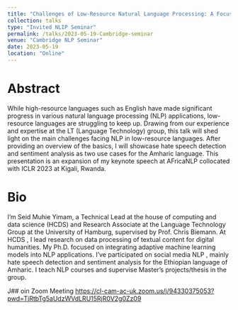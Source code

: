 ```yaml
---
title: "Challenges of Low-Resource Natural Language Processing: A Focus on Sentiment Analysis and Hate Speech Detection in Amharic"
collection: talks
type: "Invited NLIP Seminar"
permalink: /talks/2023-05-19-Cambridge-seminar
venue: "Cambridge NLP Seminar"
date: 2023-05-19
location: "Online"
---
```



# Abstract
While high-resource languages such as English have made significant progress in various natural language processing (NLP) applications, low-resource languages are struggling to keep up. Drawing from our experience and expertise at the LT (Language Technology) group, this talk will shed light on the main challenges facing NLP in low-resource languages. After providing an overview of the basics, I will showcase hate speech detection and sentiment analysis as two use cases for the Amharic language. This presentation is an expansion of my keynote speech at AFricaNLP collocated with ICLR 2023 at Kigali, Rwanda.

# Bio

I’m Seid Muhie Yimam, a Technical Lead at the house of computing and data science (HCDS) and Research Associate at the Language Technology Group at the University of Hamburg, supervised by Prof. Chris Biemann. At HCDS , I lead research on data processing of textual content for digital humanities. My Ph.D. focused on integrating adaptive machine learning models into NLP applications. I’ve participated on social media NLP , mainly hate speech detection and sentiment analysis for the Ethiopian language of Amharic. I teach NLP courses and supervise Master’s projects/thesis in the group.


J## oin Zoom Meeting https://cl-cam-ac-uk.zoom.us/j/94330375053?pwd=TjRtbTg5aUdzWVdLRU15RjR0V2g0Zz09
